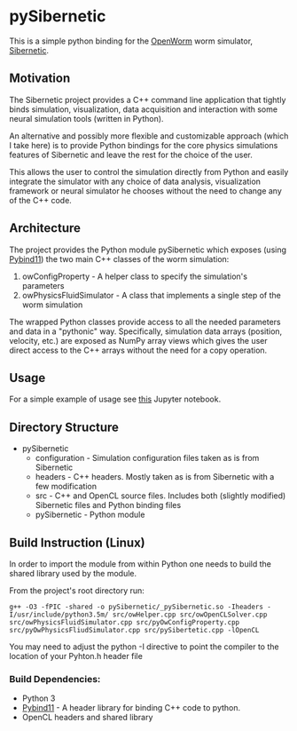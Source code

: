 # pySibernetic

This is a simple python binding for the [OpenWorm](https://github.com/openworm/OpenWorm) worm simulator, [Sibernetic](https://github.com/openworm/sibernetic).

## Motivation

The Sibernetic project provides a C++ command line application that tightly binds
simulation, visualization, data acquisition and interaction with some neural simulation tools (written in Python).

An alternative and possibly more flexible and customizable approach (which I take here)
is to provide Python bindings for the core physics simulations features of Sibernetic and leave the rest for the choice of the user.

This allows the user to control the simulation directly from Python and easily integrate the simulator with any choice of data analysis, visualization framework or neural simulator he chooses without the need to change any of the C++ code.

## Architecture

The project provides the Python module pySibernetic which exposes (using [Pybind11](https://pybind11.readthedocs.io/en/stable/)) the two main C++ classes of the worm simulation:

1. owConfigProperty - A helper class to specify the simulation's parameters
2. owPhysicsFluidSimulator - A class that implements a single step of the worm simulation

The wrapped Python classes provide access to all the needed parameters and data in a "pythonic" way. Specifically, simulation data arrays (position, velocity, etc.) are exposed as NumPy array views which gives the user direct access to the C++ arrays without the need for a copy operation.   

## Usage

For a simple example of usage see [this](pySiberneticDemo.ipynb) Jupyter notebook.

## Directory Structure

* pySibernetic
  - configuration - Simulation configuration files taken as is from Sibernetic
  - headers - C++ headers. Mostly taken as is from Sibernetic with a few modification
  - src - C++ and OpenCL source files. Includes both (slightly modified) Sibernetic files and Python binding files
  - pySibernetic - Python module

## Build Instruction (Linux)

In order to import the module from within Python one needs to build the shared library
used by the module.

From the project's root directory run:
~~~
g++ -O3 -fPIC -shared -o pySibernetic/_pySibernetic.so -Iheaders -I/usr/include/python3.5m/ src/owHelper.cpp src/owOpenCLSolver.cpp src/owPhysicsFluidSimulator.cpp src/pyOwConfigProperty.cpp src/pyOwPhysicsFliudSimulator.cpp src/pySibertetic.cpp -lOpenCL
~~~

You may need to adjust the python -I directive to point the compiler to the location
of your Pyhton.h header file

### Build Dependencies:

* Python 3
* [Pybind11](https://pybind11.readthedocs.io/en/stable/) - A header library for binding C++
code to python.
* OpenCL headers and shared library
